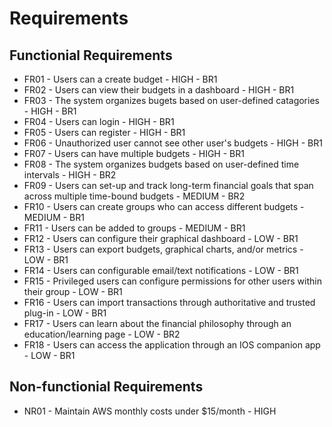 # Requirements

## Functionial Requirements

- FR01 - Users can a create budget - HIGH - BR1
- FR02 - Users can view their budgets in a dashboard - HIGH - BR1
- FR03 - The system organizes bugets based on user-defined catagories - HIGH - BR1
- FR04 - Users can login - HIGH - BR1
- FR05 - Users can register - HIGH - BR1
- FR06 - Unauthorized user cannot see other user's budgets - HIGH - BR1
- FR07 - Users can have multiple budgets - HIGH - BR1
- FR08 - The system organizes budgets based on user-defined time intervals - HIGH - BR2
- FR09 - Users can set-up and track long-term financial goals that span across multiple time-bound budgets - MEDIUM - BR2
- FR10 - Users can create groups who can access different budgets - MEDIUM - BR1
- FR11 - Users can be added to groups - MEDIUM - BR1
- FR12 - Users can configure their graphical dashboard - LOW - BR1
- FR13 - Users can export budgets, graphical charts, and/or metrics - LOW - BR1
- FR14 - Users can configurable email/text notifications - LOW - BR1
- FR15 - Privileged users can configure permissions for other users within their group - LOW - BR1
- FR16 - Users can import transactions through authoritative and trusted plug-in - LOW - BR1
- FR17 - Users can learn about the financial philosophy through an education/learning page - LOW - BR2
- FR18 - Users can access the application through an IOS companion app - LOW - BR1

## Non-functionial Requirements

- NR01 - Maintain AWS monthly costs under $15/month - HIGH
